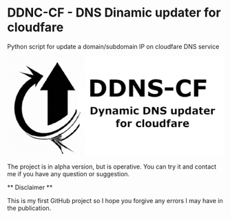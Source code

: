 # DDNC-CF - DNS Dinamic updater for cloudfare

Python script for update a domain/subdomain IP on cloudfare DNS service

![logo de ddns-cf](./images/ddns-cf1024.png)

The project is in alpha version, but is operative. You can try it and contact me if you have any question or suggestion.

** Disclaimer **

This is my first GitHub project so I hope you forgive any errors I may have in the publication.
